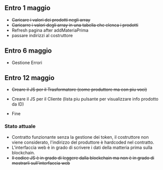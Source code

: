 ## Entro 1 maggio
- ~~Caricare i valori dei prodotti negli array~~
- ~~Caricarre i valori degli array in una tabella che elenca i prodotti~~
- Refresh pagina after addMateriaPrima
- passare indirizzi al costruttore

## Entro 6 maggio
- Gestione Errori

## Entro 12 maggio
- ~~Creare il JS per il Trasformatore (come produttore ma con piu voci)~~
- Creare il JS per il Cliente (lista piu pulsante per visualizzare info prodotto da ID)

- Fine

### Stato attuale
- Contratto funzionante senza la gestione dei token, il costruttore non viene considerato, l'indirizzo del produttore è hardcoded nel contratto.
- L'interfaccia web è in grado di scrivere i dati della matteria prima sulla blockchain. 
- ~~Il codice JS è in grado di leggere dalla blockchain ma non è in grado di mostrarli sull'interfaccia web~~
